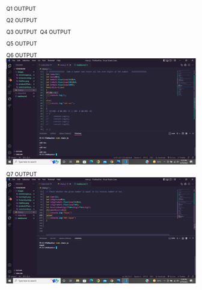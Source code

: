 Q1 OUTPUT
 <img src="\OddNos.png" alt="">
 
 Q2 OUTPUT
 <img src="\sumoEvenNo.png" alt="">

 Q3 OUTPUT
 <img src="\FirstandLastdigit.png" alt="">
 Q4 OUTPUT
  <img src="\Armstrongno.png" alt="">


Q5 OUTPUT
<img src="\productOfTwoNos.png" alt="">


Q6 OUTPUT
<img src="Images\EvenDigits.png" alt="">

Q7 OUTPUT
<img src="\Images\ReverseNo.png" alt="">

